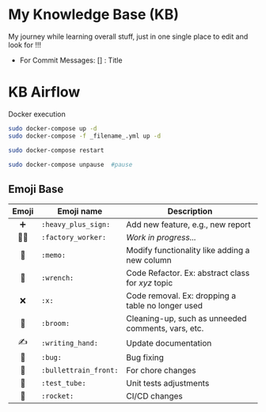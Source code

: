 # My Knowledge Base (KB)
My journey while learning overall stuff, just in one single place to edit and look for !!!

- For Commit Messages: [<Module>] <Topic>: Title


# KB Airflow
Docker execution
```sh
sudo docker-compose up -d
sudo docker-compose -f _filename_.yml up -d

sudo docker-compose restart

sudo docker-compose unpause  #pause
```


## Emoji Base
| Emoji | Emoji name | Description |
| :------: | -------------- | --------------- |
| :heavy_plus_sign: | `:heavy_plus_sign:` | Add new feature, e.g., new report |
| :factory_worker: | `:factory_worker:` | _Work in progress..._ |
| :memo: | `:memo:` | Modify functionality like adding a new column |
| :wrench: | `:wrench:` | Code Refactor. Ex: abstract class for _xyz_ topic |
| :x: | `:x:` | Code removal. Ex: dropping a table no longer used |
| :broom: | `:broom:` | Cleaning-up, such as unneeded comments, vars, etc. |
| :writing_hand: | `:writing_hand:` | Update documentation |
| :bug: | `:bug:` | Bug fixing |
| :bullettrain_front: | `:bullettrain_front:` | For chore changes |
| :test_tube: | `:test_tube:` | Unit tests adjustments |
| :rocket: | `:rocket:` | CI/CD changes |
